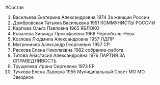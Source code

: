 #Состав
1. Васильева Екатерина Александровна 1974 За женщин России
2. Домбровская Татьяна Васильевна 1951 КОММУНИСТЫ РОССИИ
3. Карпова Ольга Павловна 1965 ЯБЛОКО
4. Ковалева Зинаида Прокофьевна 1966 Чернобыль-Нева
5. Козлова Людмила Александровна 1957 ЛДПР
6. Матреничев Александр Георгиевич 1957 СР
7. Раскова Елена Николаевна 1982 собрание-работа
8. Титова Анастасия Александровна 1976 ПАРТИЯ ЗА СПРАВЕДЛИВОСТЬ
9. Трущелева Ирина Сергеевна 1973 ЕР
10. Тучкова Елена Львовна 1955 Муниципальный Совет МО МО Звездное
